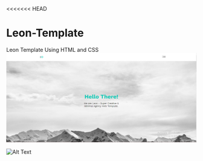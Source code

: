 <<<<<<< HEAD
# Leon-Template
Leon Template Using HTML and CSS
<img title="a title" alt="Alt text" src="p1.png">

![Alt Text](https://www.istockphoto.com/photo/mountain-landscape-gm1381637603-443014309)

